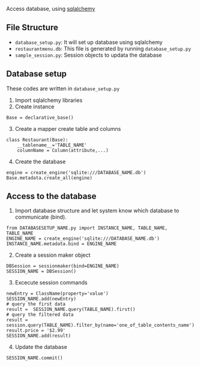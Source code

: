 Access database, using [sqlalchemy](https://github.com/zzzeek/sqlalchemy/)

## File Structure
- `database_setup.py`: It will set up database using sqlalchemy 
- `restaurantmenu.db`: This file is generated by running `database_setup.py`
- `sample_session.py`: Session objects to updata the database

## Database setup
These codes are written in `database_setup.py`

1. Import sqlalchemy libraries
2. Create instance
```
Base = declarative_base()
```
3. Create a mapper
create table and columns
```
class Restaurant(Base):
    __tablename__='TABLE_NAME'
    columnName = Column(attribute,...)
```
4. Create the database
```
engine = create_engine('sqlite:///DATABASE_NAME.db')
Base.metadata.create_all(engine)
```

## Access to the database
1. Import database structure and let system know which database to communicate (bind).
```
from DATABASESETUP_NAME.py import INSTANCE_NAME, TABLE_NAME, TABLE_NAME
ENGINE_NAME = create_engine('sqlite:///DATABASE_NAME.db')
INSTANCE_NAME.metadata.bind = ENGINE_NAME
```
2. Create a session maker object
```
DBSession = sessionmaker(bind=ENGINE_NAME)
SESSION_NAME = DBSession()
```
3. Excecute session commands
```
newEntry = ClassName(property='value')
SESSION_NAME.add(newEntry)
# query the first data
result =  SESSION_NAME.query(TABLE_NAME).first()
# query the filtered data
result = session.query(TABLE_NAME).filter_by(name='one_of_table_contents_name')
result.price = '$2.99'
SESSION_NAME.add(result)
```
4. Update the database
```
SESSION_NAME.commit()
```

